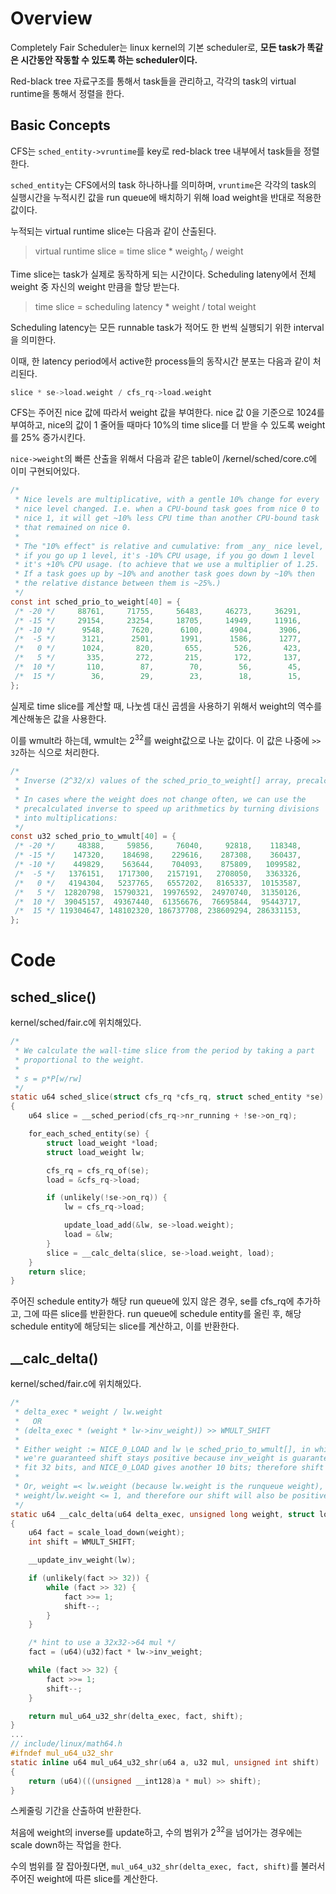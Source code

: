 # Overview
Completely Fair Scheduler는 linux kernel의 기본 scheduler로, **모든 task가 똑같은 시간동안 작동할 수 있도록 하는 scheduler이다.**

Red-black tree 자료구조를 통해서 task들을 관리하고, 각각의 task의 virtual runtime을 통해서 정렬을 한다.

## Basic Concepts
CFS는 `sched_entity->vruntime`를 key로 red-black tree 내부에서 task들을 정렬한다.

`sched_entity`는 CFS에서의 task 하나하나를 의미하며, 
`vruntime`은 각각의 task의 실행시간을 누적시킨 값을 run queue에 배치하기 위해 load weight을 반대로 적용한 값이다.

누적되는 virtual runtime slice는 다음과 같이 산출된다.

> virtual runtime slice = time slice * weight<sub>0</sub> / weight

Time slice는 task가 실제로 동작하게 되는 시간이다. Scheduling lateny에서 전체 weight 중 자신의 weight 만큼을 할당 받는다.

> time slice = scheduling latency * weight / total weight

Scheduling latency는 모든 runnable task가 적어도 한 번씩 실행되기 위한 interval을 의미한다.

이때, 한 latency period에서 active한 process들의 동작시간 분포는 다음과 같이 처리된다.

``` c
slice * se->load.weight / cfs_rq->load.weight
```

CFS는 주어진 nice 값에 따라서 weight 값을 부여한다. 
nice 값 0을 기준으로 1024를 부여하고, nice의 값이 1 줄어들 때마다 10%의 time slice를 더 받을 수 있도록 weight를 25% 증가시킨다.

`nice->weight`의 빠른 산출을 위해서 다음과 같은 table이 /kernel/sched/core.c에 이미 구현되어있다.
``` c
/*
 * Nice levels are multiplicative, with a gentle 10% change for every
 * nice level changed. I.e. when a CPU-bound task goes from nice 0 to
 * nice 1, it will get ~10% less CPU time than another CPU-bound task
 * that remained on nice 0.
 *
 * The "10% effect" is relative and cumulative: from _any_ nice level,
 * if you go up 1 level, it's -10% CPU usage, if you go down 1 level
 * it's +10% CPU usage. (to achieve that we use a multiplier of 1.25.
 * If a task goes up by ~10% and another task goes down by ~10% then
 * the relative distance between them is ~25%.)
 */
const int sched_prio_to_weight[40] = {
 /* -20 */     88761,     71755,     56483,     46273,     36291,
 /* -15 */     29154,     23254,     18705,     14949,     11916,
 /* -10 */      9548,      7620,      6100,      4904,      3906,
 /*  -5 */      3121,      2501,      1991,      1586,      1277,
 /*   0 */      1024,       820,       655,       526,       423,
 /*   5 */       335,       272,       215,       172,       137,
 /*  10 */       110,        87,        70,        56,        45,
 /*  15 */        36,        29,        23,        18,        15,
};
```

실제로 time slice를 계산할 때, 나눗셈 대신 곱셈을 사용하기 위해서 weight의 역수를 계산해놓은 값을 사용한다.

이를 wmult라 하는데, wmult는 2<sup>32</sup>를 weight값으로 나눈 값이다. 이 값은 나중에 `>> 32`하는 식으로 처리한다.
``` c
/*
 * Inverse (2^32/x) values of the sched_prio_to_weight[] array, precalculated.
 *
 * In cases where the weight does not change often, we can use the
 * precalculated inverse to speed up arithmetics by turning divisions
 * into multiplications:
 */
const u32 sched_prio_to_wmult[40] = {
 /* -20 */     48388,     59856,     76040,     92818,    118348,
 /* -15 */    147320,    184698,    229616,    287308,    360437,
 /* -10 */    449829,    563644,    704093,    875809,   1099582,
 /*  -5 */   1376151,   1717300,   2157191,   2708050,   3363326,
 /*   0 */   4194304,   5237765,   6557202,   8165337,  10153587,
 /*   5 */  12820798,  15790321,  19976592,  24970740,  31350126,
 /*  10 */  39045157,  49367440,  61356676,  76695844,  95443717,
 /*  15 */ 119304647, 148102320, 186737708, 238609294, 286331153,
};
```

# Code

## sched_slice()
kernel/sched/fair.c에 위치해있다.
``` c
/*
 * We calculate the wall-time slice from the period by taking a part
 * proportional to the weight.
 *
 * s = p*P[w/rw]
 */
static u64 sched_slice(struct cfs_rq *cfs_rq, struct sched_entity *se)
{
	u64 slice = __sched_period(cfs_rq->nr_running + !se->on_rq);

	for_each_sched_entity(se) {
		struct load_weight *load;
		struct load_weight lw;

		cfs_rq = cfs_rq_of(se);
		load = &cfs_rq->load;

		if (unlikely(!se->on_rq)) {
			lw = cfs_rq->load;

			update_load_add(&lw, se->load.weight);
			load = &lw;
		}
		slice = __calc_delta(slice, se->load.weight, load);
	}
	return slice;
}
```
주어진 schedule entity가 해당 run queue에 있지 않은 경우, se를 cfs_rq에 추가하고, 그에 따른 slice를 반환한다.
run queue에 schedule entity를 올린 후, 해당 schedule entity에 해당되는 slice를 계산하고, 이를 반환한다.

## \_\_calc_delta()
kernel/sched/fair.c에 위치해있다.
``` c
/*
 * delta_exec * weight / lw.weight
 *   OR
 * (delta_exec * (weight * lw->inv_weight)) >> WMULT_SHIFT
 *
 * Either weight := NICE_0_LOAD and lw \e sched_prio_to_wmult[], in which case
 * we're guaranteed shift stays positive because inv_weight is guaranteed to
 * fit 32 bits, and NICE_0_LOAD gives another 10 bits; therefore shift >= 22.
 *
 * Or, weight =< lw.weight (because lw.weight is the runqueue weight), thus
 * weight/lw.weight <= 1, and therefore our shift will also be positive.
 */
static u64 __calc_delta(u64 delta_exec, unsigned long weight, struct load_weight *lw)
{
	u64 fact = scale_load_down(weight);
	int shift = WMULT_SHIFT;

	__update_inv_weight(lw);

	if (unlikely(fact >> 32)) {
		while (fact >> 32) {
			fact >>= 1;
			shift--;
		}
	}

	/* hint to use a 32x32->64 mul */
	fact = (u64)(u32)fact * lw->inv_weight;

	while (fact >> 32) {
		fact >>= 1;
		shift--;
	}

	return mul_u64_u32_shr(delta_exec, fact, shift);
}
...
// include/linux/math64.h
#ifndef mul_u64_u32_shr
static inline u64 mul_u64_u32_shr(u64 a, u32 mul, unsigned int shift)
{
	return (u64)(((unsigned __int128)a * mul) >> shift);
}
```
스케줄링 기간을 산출하여 반환한다.

처음에 weight의 inverse를 update하고, 수의 범위가 2<sup>32</sup>을 넘어가는 경우에는 scale down하는 작업을 한다.

수의 범위를 잘 잡아줬다면, `mul_u64_u32_shr(delta_exec, fact, shift)`를 불러서 주어진 weight에 따른 slice를 계산한다.